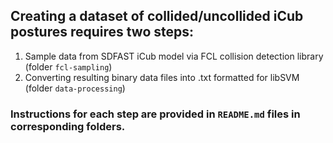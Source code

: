 ## Creating a dataset of collided/uncollided iCub postures requires two steps:
1) Sample data from SDFAST iCub model via FCL collision detection library (folder `fcl-sampling`)
2) Converting resulting binary data files into .txt formatted for libSVM (folder `data-processing`)

### Instructions for each step are provided in `README.md` files in corresponding folders.
